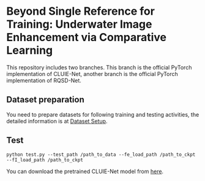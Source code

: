 # Beyond Single Reference for Training: Underwater Image Enhancement via Comparative Learning
This repository includes two branches. This branch is the official PyTorch implementation of CLUIE-Net, another branch is the official PyTorch implementation of RQSD-Net.
## Dataset preparation 
You need to prepare datasets for following training and testing activities, the detailed information is at [Dataset Setup](data/README.md).

## Test
```
python test.py --test_path /path_to_data --fe_load_path /path_to_ckpt --fI_load_path /path_to_ckpt 
```
You can download the pretrained CLUIE-Net model from [here](https://drive.google.com/drive/folders/1uecaMgi3hqUy6PXIUUqAJaxkFNPLosAL?usp=sharing).


